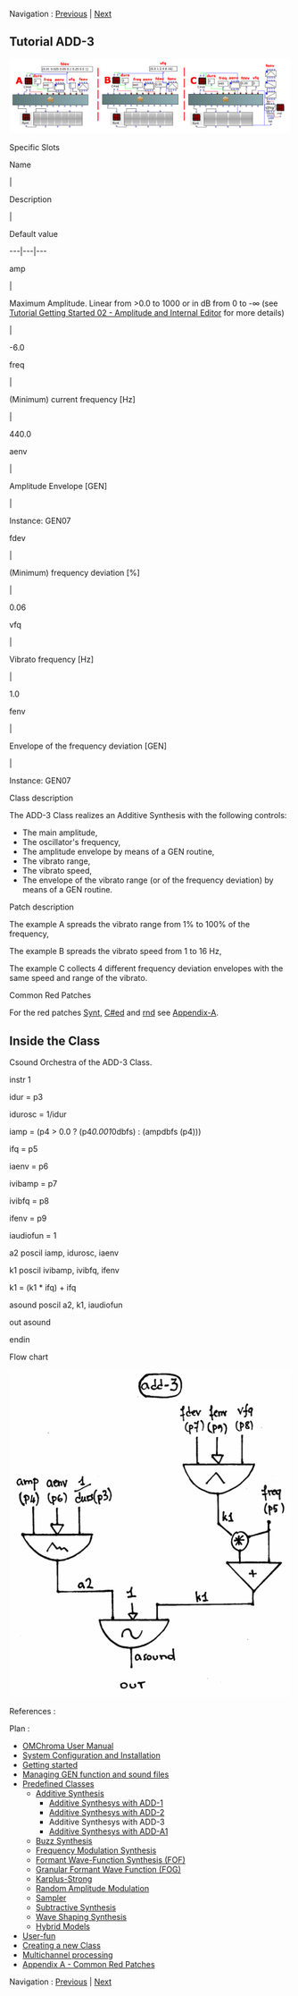 
Navigation : [Previous](02-add-2 "page précédente\(Additive
Synthesys with ADD-2\)") | [Next](04-add-A1 "page
suivante\(Additive Synthesys with ADD-A1\)")
## Tutorial ADD-3

[![](../res/add-3_1.png)](../res/add-3.png "Cliquez pour agrandir")

Specific Slots

Name

|

Description

|

Default value  
  
---|---|---  
  
amp

|

Maximum Amplitude. Linear from >0.0 to 1000 or in dB from 0 to -∞ (see
[Tutorial Getting Started 02 - Amplitude and Internal
Editor](03-Amplitude_and_internal_editor) for more details)

|

-6.0  
  
freq

|

(Minimum) current frequency [Hz]

|

440.0  
  
aenv

|

Amplitude Envelope [GEN]

|

Instance: GEN07  
  
fdev

|

(Minimum) frequency deviation [%]

|

0.06  
  
vfq

|

Vibrato frequency [Hz]

|

1.0  
  
fenv

|

Envelope of the frequency deviation [GEN]

|

Instance: GEN07  
  
Class description

The ADD-3 Class realizes an Additive Synthesis with the following controls:

  * The main amplitude,
  * The oscillator's frequency,
  * The amplitude envelope by means of a GEN routine,
  * The vibrato range,
  * The vibrato speed,
  * The envelope of the vibrato range (or of the frequency deviation) by means of a GEN routine.

Patch description

The example A spreads the vibrato range from 1% to 100% of the frequency,

The example B spreads the vibrato speed from 1 to 16 Hz,

The example C collects 4 different frequency deviation envelopes with the same
speed and range of the vibrato.

Common Red Patches

For the red patches [Synt,](Synt)
[C#ed](Component_number_and_entry_delay) and
[rnd](Random_BPF) see
[Appendix-A](A-Appendix-A_Common_red_patches).

## Inside the Class

Csound Orchestra of the ADD-3 Class.

instr 1

idur = p3

idurosc = 1/idur

iamp = (p4 > 0.0 ? (p4*0.001*0dbfs) : (ampdbfs (p4)))

ifq = p5

iaenv = p6

ivibamp = p7

ivibfq = p8

ifenv = p9

iaudiofun = 1

a2 poscil iamp, idurosc, iaenv

k1 poscil ivibamp, ivibfq, ifenv

k1 = (k1 * ifq) + ifq

asound poscil a2, k1, iaudiofun

out asound

endin

Flow chart

[![](../res/add-3_1.gif)](../res/add-3.gif "Cliquez pour agrandir")

References :

Plan :

  * [OMChroma User Manual](OMChroma)
  * [System Configuration and Installation](Installation)
  * [Getting started](Getting_Started)
  * [Managing GEN function and sound files](Managing_GEN_function_and_sound_files)
  * [Predefined Classes](Predefined_classes)
    * [Additive Synthesis](01-Additive_Synthesis)
      * [Additive Synthesys with ADD-1](01-add-1)
      * [Additive Synthesys with ADD-2](02-add-2)
      * Additive Synthesys with ADD-3
      * [Additive Synthesys with ADD-A1](04-add-A1)
    * [Buzz Synthesis](02-Buzz_Synthesis)
    * [Frequency Modulation Synthesis](03-Frequency_modulation)
    * [Formant Wave-Function Synthesis (FOF)](04_Formant_Wave_Function_\(FOF\))
    * [Granular Formant Wave Function (FOG)](05-Granular_Formant_Wave_Function_\(FOG\))
    * [Karplus-Strong](06-Karplus-Strong)
    * [Random Amplitude Modulation](07-Random_Amplitude_Modulation)
    * [Sampler](08-Sampler)
    * [Subtractive Synthesis](09-Subtractive_Synthesis)
    * [Wave Shaping Synthesis](10-Waveshaping)
    * [Hybrid Models](11-Hybrid_Models)
  * [User-fun](User-fun)
  * [Creating a new Class](Creating_a_new_Class)
  * [Multichannel processing](06-Multichannel_processing)
  * [Appendix A - Common Red Patches](A-Appendix-A_Common_red_patches)

Navigation : [Previous](02-add-2 "page précédente\(Additive
Synthesys with ADD-2\)") | [Next](04-add-A1 "page
suivante\(Additive Synthesys with ADD-A1\)")
